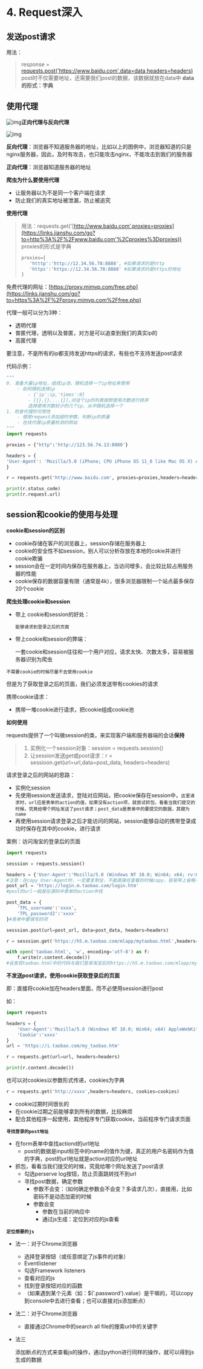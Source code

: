 # 4. Request深入

## 发送post请求

用法：

> response = [requests.post('https://www.baidu.com',data=data,headers=headers)](https://links.jianshu.com/go?to=http%3A%2F%2Frequests.post('https%3A%2F%2Fwww.baidu.com'%2Cdata%3Ddata%2Cheaders%3Dheaders))
>  post时不仅需要地址，还需要我们post的数据，该数据就放在data中
>  **data的形式：字典**

## 使用代理

![img](https:////upload-images.jianshu.io/upload_images/17476306-2164be5a387988ec?imageMogr2/auto-orient/strip|imageView2/2/w/741/format/webp)**正向代理与反向代理**

![img](https:////upload-images.jianshu.io/upload_images/17476306-0975975fc56c8c15?imageMogr2/auto-orient/strip|imageView2/2/w/756/format/webp)


**反向代理**：浏览器不知道服务器的地址，比如以上的图例中，浏览器知道的只是nginx服务器，因此，及时有攻击，也只能攻击nginx，不能攻击到我们的服务器

**正向代理**：浏览器知道服务器的地址

**爬虫为什么要使用代理**

- 让服务器以为不是同一个客户端在请求
- 防止我们的真实地址被泄漏，防止被追究

**使用代理**

> 用法：requests.get('[http://www.baidu.com',proxies=proxies](https://links.jianshu.com/go?to=http%3A%2F%2Fwww.baidu.com'%2Cproxies%3Dproxies))
>  proxies的形式是字典
>
> ```python
> proxies={
>    'htttp':'http://12.34.56.78:8888', #如果请求的是http
>    'https':'https://12.34.56.78:8888' #如果请求的是https的地址
> }
> ```

免费代理的网址：[https://proxy.mimvp.com/free.php](https://links.jianshu.com/go?to=https%3A%2F%2Fproxy.mimvp.com%2Ffree.php)

代理一般可以分为3种：

- 透明代理
- 普匿代理，透明以及普匿，对方是可以追查到我们的真实ip的
- 高匿代理

要注意，不是所有的ip都支持发送https的请求，有些也不支持发送post请求

代码示例：



```python
"""
0. 准备大量ip地址，组成ip池，随机选择一个ip地址来使用
    - 如何随机选择ip
        - {'ip':ip,'times':0}
        - [{},{},...{}],对这个ip的列表按照使用次数进行排序
        选择使用次数较少的几个ip，从中随机选择一个
1. 检查代理的可用性
    - 使用request添加超时参数，判断ip的质量
    - 在线代理ip质量检测的网站
"""
import requests

proxies = {"http":'http://123.56.74.13:8080'}

headers = {
'User-Agent': 'Mozilla/5.0 (iPhone; CPU iPhone OS 11_0 like Mac OS X) AppleWebKit/604.1.38 (KHTML, like Gecko) Version/11.0 Mobile/15A372 Safari/604.1'
}

r = requests.get('http://www.baidu.com', proxies=proxies,headers=headers)

print(r.status_code)
print(r.request.url)
```

## session和cookie的使用与处理

**cookie和session的区别**

- cookie存储在客户的浏览器上，session存储在服务器上
- cookie的安全性不如session，别人可以分析存放在本地的cokie并进行cookie欺骗
- session会在一定时间内保存在服务器上，当访问增多，会比较比较占用服务器的性能
- cookie保存的数据容量有限（通常是4k），很多浏览器限制一个站点最多保存20个cookie

**爬虫处理cookie和session**

- 带上 cookie和session的好处：

  `能够请求到登录之后的页面`

- 带上cookie和session的弊端：

  一套cookie和session往往和一个用户对应，请求太快、次数太多，容易被服务器识别为爬虫

```
不需要cookie的时候尽量不去使用cookie
```

但是为了获取登录之后的页面，我们必须发送带有cookies的请求

携带cookie请求：

- 携带一堆cookie进行请求，把cookie组成cookie池

**如何使用**

requests提供了一个叫做session的类，来实现客户端和服务器端的会话**保持**

> 1. 实例化一个session对象：session = requests.session()
> 2. 让session发送get或post请求：r = sessioon.get(url=url,data=post_data, headers=headers)

请求登录之后的网站的思路：

- 实例化session
- 先使用session发送请求，登陆对应网站，把cookie保存在session中，`这里请求时，url应是表单的action的值，如果没有action项，就尝试抓包，看看当我们提交的时候，究竟给哪个网址发送了post请求；post_data是表单中的要提交的数据，其键为name` 
- 再使用session请求登录之后才能访问的网站，session能够自动的携带登录成功时保存在其中的cookie，进行请求

案例：访问淘宝的登录后的页面

```python
import requests

sesssion = requests.session()

headers = {'User-Agent':'Mozilla/5.0 (Windows NT 10.0; Win64; x64; rv:68.0) Gecko/20100101 Firefox/68.0'}
#注意：在copy User-Agent时，一定要复制全，不能直接在查看的时候copy，容易带上省略号
post_url = 'https://login.m.taobao.com/login.htm'
#post的url一般是在源码中表单的action中找

post_data = {
    'TPL_username':'xxxx',
    'TPL_password2':'xxxx'
}#表单中要填写的项

sesssion.post(url=post_url, data=post_data, headers=headers)

r = sesssion.get('https://h5.m.taobao.com/mlapp/mytaobao.html',headers=headers)

with open('taobao.html', 'w', encoding='utf-8') as f:
    f.write(r.content.decode()) 
#会发现taobao.html中的代码与我们登录淘宝后的https://h5.m.taobao.com/mlapp/mytaobao.html的代码一样，即成功访问了登录淘宝后的页面
```

**不发送post请求，使用cookie获取登录后的页面**

即：直接将cookie加在headers里面，而不必使用session进行post

如：

```python
import requests

headers = {
    'User-Agent':'Mozilla/5.0 (Windows NT 10.0; Win64; x64) AppleWebKit/537.36 (KHTML, like Gecko) Chrome/76.0.3809.100 Safari/537.36',
    'Cookie':'xxxx'
}
url = 'https://i.taobao.com/my_taobao.htm'

r = requests.get(url=url, headers=headers)

print(r.content.decode())
```

也可以对cookies以参数形式传递，cookies为字典



```python
r = requests.get('http://xxxx',headers=headers, cookies=cookies)
```

- cookie过期时间很长的
- 在cookie过期之前能够拿到所有的数据，比较麻烦
- 配合其他程序一起使用，其他程序专门获取cookie，当前程序专门请求页面

**`寻找登录的post地址`**

- 在form表单中查找actiond的url地址
  - post的数据是input标签中的name的值作为键，真正的用户名密码作为值的字典，post的url地址就是action对应的url地址
- 抓包，看看当我们提交的时候，究竟给哪个网址发送了post请求
  - 勾选perserve log按钮，防止页面跳转找不到url
  - 寻找post数据，确定参数
    - 参数不会变：（如何确定参数会不会变？多请求几次），直接用，比如密码不是动态加密的时候
    - 参数会变
      - 参数在当前的响应中
      - 通过js生成：定位到对应的js查看

**`定位想要的js`**

- 法一：对于Chrome浏览器

  - 选择登录按钮（或任意绑定了js事件的对象）
  - Eventlistener
  - 勾选Framework listeners
  - 查看对应的js
  - 找到登录按钮对应的函数
  - （如果遇到某个元素（如：$('.password').value）是干嘛的，可以copy到console中去进行查看；也可以直接对js添加断点）

- 法二：对于Chrome浏览器

  - 直接通过Chrome中的search all file的搜索url中的关键字

- 法三

  添加断点的方式来查看js的操作，通过python进行同样的操作，就可以得到js生成的数据

